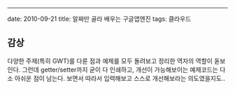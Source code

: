 ---
date: 2010-09-21
title: 알짜만 골라 배우는 구글앱엔진
tags: 클라우드

## 감상
다양한 주제(특히 GWT)를 다룬 점과 예제를 모두 돌려보고 정리한 역자의 역할이 돋보인다. 
그런데 getter/setter까지 굳이 다 인쇄하고, 개선이 가능해보이는 예제코드는 다소 아쉬운 점이 남는다. 
보면서 따라서 입력해보고 스스로 개선해보라는 의도였을지도.. 
